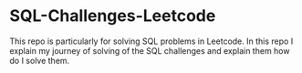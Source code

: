 # SQL-Challenges-Leetcode
This repo is particularly for solving SQL problems in Leetcode. In this repo I explain my journey of solving of the SQL challenges and explain them how do I solve them. 
